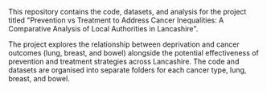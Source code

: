 This repository contains the code, datasets, and analysis for the project titled "Prevention vs Treatment to Address Cancer Inequalities: A Comparative Analysis of Local Authorities in Lancashire".

The project explores the relationship between deprivation and cancer outcomes (lung, breast, and bowel) alongside the potential effectiveness of prevention and treatment strategies across Lancashire. The code and datasets are organised into separate folders for each cancer type, lung, breast, and bowel.
